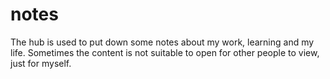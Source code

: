 # notes
The hub is used to put down some notes about my work, learning and my life. Sometimes the content is not suitable to open for other people to view, just for myself.
